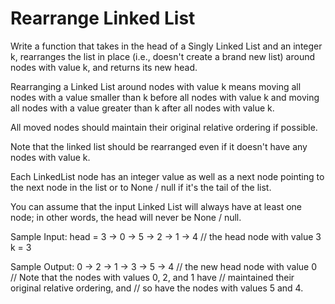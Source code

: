 # Rearrange Linked List

Write a function that takes in the head of a Singly Linked List and an integer k, rearranges the list in place
(i.e., doesn't create a brand new list) around nodes with value k, and returns its new head.

Rearranging a Linked List around nodes with value k means moving all nodes with a value smaller than k before all
nodes with value k and moving all nodes with a value greater than k after all nodes with value k.

All moved nodes should maintain their original relative ordering if possible.

Note that the linked list should be rearranged even if it doesn't have any nodes with value k.

Each LinkedList node has an integer value as well as a next node pointing to the next node in the list or to
None / null if it's the tail of the list.

You can assume that the input Linked List will always have at least one node;
in other words, the head will never be None / null.

Sample Input:
head = 3 -> 0 -> 5 -> 2 -> 1 -> 4 // the head node with value 3
k = 3

Sample Output:
0 -> 2 -> 1 -> 3 -> 5 -> 4 // the new head node with value 0
// Note that the nodes with values 0, 2, and 1 have
// maintained their original relative ordering, and
// so have the nodes with values 5 and 4.